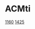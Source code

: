 # ACMti

[1160](https://github.com/huakaiwuxv/huakaiwuxv.github.io/edit/master/acm/1160.md)
[1425](https://github.com/huakaiwuxv/huakaiwuxv.github.io/edit/master/acm/1425.md)
